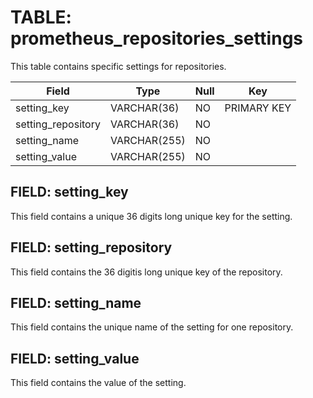 # TABLE: prometheus_repositories_settings
This table contains specific settings for repositories.

| Field              | Type         | Null | Key         |
| -------------------| ------------ | ---- | ----------- |
| setting_key        | VARCHAR(36)  | NO   | PRIMARY KEY |
| setting_repository | VARCHAR(36)  | NO   |             |
| setting_name       | VARCHAR(255) | NO   |             |
| setting_value      | VARCHAR(255) | NO   |             |

## FIELD: setting_key
This field contains a unique 36 digits long unique key for the setting.

## FIELD: setting_repository
This field contains the 36 digitis long unique key of the repository.

## FIELD: setting_name
This field contains the unique name of the setting for one repository.

## FIELD: setting_value
This field contains the value of the setting.